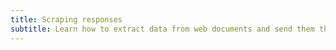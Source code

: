 ```yaml
---
title: Scraping responses
subtitle: Learn how to extract data from web documents and send them through the processing pipeline.
---
```

